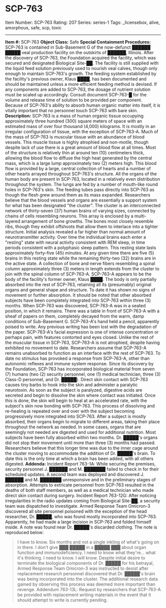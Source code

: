 # SCP-763
Item Number: SCP-763
Rating: 207
Series: series-1
Tags: _licensebox, alive, amorphous, safe, scp, toxic

---

**Item #:** SCP-763
**Object Class:** Safe
**Special Containment Procedures:** SCP-763 is contained in Sub-Basement G of the now-defunct ██████ █████ veal production facility on the outskirts of ██████, Illinois. After the discovery of SCP-763, the Foundation acquired the facility, which was secured and designated Biological Site-██. The facility is still supplied with the liquid feed solution previously used to nourish veal calves, though only enough to maintain SCP-763's growth. The feeding system established by the facility's previous owner, Klaus ████, has been documented and should be maintained unless a more efficient feeding method is devised. If any components are added to SCP-763, the dosage of nutrient solution must be scaled up accordingly. Consult document SCP-763-█ for the volume and release time of solution to be provided per component.
Because of SCP-763's ability to absorb human organic matter into itself, it is vitally important that no personnel touch SCP-763 with bare skin.
**Description:** SCP-763 is a mass of human organic tissue occupying approximately three hundred (300) square meters of space with an estimated mass of over four thousand (4,000) kilograms. It is mostly in an irregular configuration of tissue, with the exception of SCP-763-A. Much of the mass of SCP-763 is muscular tissue with an abundance of blood vessels. This muscle tissue is highly atrophied and non-motile, though despite lack of use there is a great amount of blood flow at all times. Most of the structure is relatively thin at around ten (10) centimeters thick, allowing the blood flow to diffuse the high heat generated by the central mass, which is a large lump approximately two (2) meters high. This blood flow is provided by a large, central collection of hearts and a number of other hearts arrayed throughout SCP-763's structure. All the organs of the human body are present in SCP-763, located in a relatively even distribution throughout the system. The lungs are fed by a number of mouth-like round holes in SCP-763's skin. The feeding tubes pass directly into SCP-763 as though the flesh grew around them as its mass expanded.
Researchers believe that the blood vessels and organs are essentially a support system for what has been designated "the cluster". The cluster is an interconnected network of thirty-seven (37) human brains of varying sizes, connected by chains of cells resembling neurons. This array is enclosed by a multi-layered arrangement of bone growths. The bones most closely resemble ribs, though they exhibit offshoots that allow them to interlace into a tighter structure. Initial analysis revealed a far higher than normal amount of neurotransmitter activity. Over time the individual brains each enter a "resting" state with neural activity consistent with REM sleep, in time periods consistent with a polyphasic sleep pattern. This resting state lasts approximately forty-five (45) minutes. At any given time there are five (5) brains in this resting state while the remaining thirty-two (32) brains are in the active state.
A collection of bone and nerve fibers resembling a spinal column approximately three (3) meters in length extends from the cluster to join with the spinal column of SCP-763-A. SCP-763-A appears to be the body of the facility's former owner, Klaus ████. The body is only partially absorbed into the rest of SCP-763, retaining all its (presumably) original organs and general shape and structure. To date it has shown no signs of movement or further absorption. It should be noted that other absorbed subjects have been completely integrated into SCP-763 within three (3) months. When SCP-763 was discovered, SCP-763-A was in a seated position, in which it remains. There was a table in front of SCP-763-A with a sheaf of papers on them, completely decayed from the warm, damp conditions of Sub-Basement G. SCP-763-A's hand held a pencil, apparently poised to write. Any previous writing has been lost with the degradation of the paper. SCP-763-A's facial expression is one of intense concentration or perhaps pain, with features contorted and eyes closed. Unlike the rest of the muscular tissue in SCP-763, SCP-763-A is not atrophied, despite having exhibited no movement to date. Researchers assume that SCP-763-A remains unabsorbed to function as an interface with the rest of SCP-763. To date no stimulus has provoked a response from SCP-763-A, other than autonomic reflexes and immune system response.
Since its discovery by the Foundation, SCP-763 has incorporated biological material from seven (7) humans (two (2) security personnel, one (1) medical technician, three (3) Class-D personnel, and Dr. █████). Direct skin contact with SCP-763 causes tiny barbs to hook into the skin and administer a paralytic neurotoxin. As soon as the subject is paralyzed, digestive acids are secreted and begin to dissolve the skin where contact was initiated. Once this is done, the skin will begin to heal at an accelerated rate, with the subject's skin now bonding with SCP-763. This process of dissolving and re-healing is repeated over and over with the subject becoming progressively more integrated into SCP-763. After a subject is mostly absorbed, their organs begin to migrate to different areas, taking their place throughout the network as needed. In some cases, organs that are seemingly not needed are digested and used for additional nutrition. Most subjects have been fully absorbed within two months. Dr. █████'s organs did not stop their movement until more than three (3) months had passed. Researchers believe that this longer time was due to the inner cage around the cluster moving to accommodate the addition of Dr. █████'s brain. To date this is the only time at which a brain has been added, with all others digested.
**Addenda:**
Incident Report 763-1A:
While securing the premises, security personnel J. ██████ and M. ███████ failed to check in for their scheduled updates. A second team was deployed and discovered J. ██████ and M. ███████ unresponsive and in the preliminary stages of absorption. Attempts to extricate personnel from SCP-763 resulted in the deaths of both staff members, as well as a medical technician who made direct skin contact during surgery.
Incident Report 763-12G:
After noticing irregularities in the radio updates coming from Biological Site-██, a security team was dispatched to investigate. Armed Response Team Omicron-3 discovered all site personnel poisoned with the exception of the head researcher, Dr. █████, who was found mostly incorporated into SCP-763. Apparently, he had made a large incision in SCP-763 and folded himself inside. A note was found near Dr. █████'s discarded clothing. The note is reproduced below:
> I have to know. Six months and not a single inkling of what's going on in there. I don't give ███ █████ in a █████ ███ about organ function and immunodeficiency. I need to know what they're… what it's thinking.
> I need to know. I will know.
Despite initial desire to terminate the biological components of Dr. █████ for his betrayal, Armed Response Team Omicron-3 was instructed to desist after replacement research personnel discovered that Dr. █████'s brain was being incorporated into the cluster. The additional research data gained by observing this process was deemed more important than revenge.
Addendum 763-13L:
Request by researchers that SCP-763-A be provided with replacement writing materials in the event that it should attempt to write is currently pending.